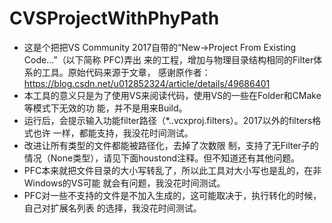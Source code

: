 # CVSProjectWithPhyPath

- 这是个把把VS Community 2017自带的“New->Project From Existing Code...”（以下简称
  PFC)弄出  来的工程，增加与物理目录结构相同的Filter体系的工具。原始代码来源于文章，
  感谢原作者：
  https://blog.csdn.net/u012852324/article/details/49686401
- 本工具的意义只是为了使用VS来阅读代码，使用VS的一些在Folder和CMake等模式下无效的功
  能，并不是用来Build。
- 运行后，会提示输入功能filter路径（*..vcxproj.filters）。2017以外的filters格式也许
  一样，都能支持，我没花时间测试。
- 改进让所有类型的文件都能被路径化，去掉了次数限
  制，支持了无Filter子的情况（None类型），请见下面houstond注释。但不知道还有其他问题。
- PFC本来就把文件目录的大小写转乱了，所以此工具对大小写也是乱的，在非Windows的VS可能
  就会有问题，我没花时间测试。
- PFC对一些不支持的文件是不加入生成的，这可能取决于，执行转化的时候，自己对扩展名列表
  的选择，我没花时间测试。
